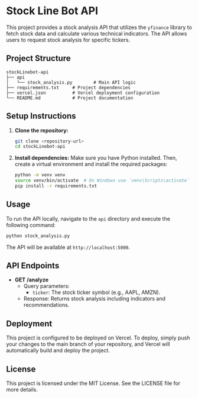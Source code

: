 # Stock Line Bot API

This project provides a stock analysis API that utilizes the `yfinance` library to fetch stock data and calculate various technical indicators. The API allows users to request stock analysis for specific tickers.

## Project Structure

```
stockLinebot-api
├── api
│   └── stock_analysis.py        # Main API logic
├── requirements.txt     # Project dependencies
├── vercel.json          # Vercel deployment configuration
└── README.md            # Project documentation
```

## Setup Instructions

1. **Clone the repository:**

   ```bash
   git clone <repository-url>
   cd stockLinebot-api
   ```

2. **Install dependencies:**
   Make sure you have Python installed. Then, create a virtual environment and install the required packages:
   ```bash
   python -m venv venv
   source venv/bin/activate  # On Windows use `venv\Scripts\activate`
   pip install -r requirements.txt
   ```

## Usage

To run the API locally, navigate to the `api` directory and execute the following command:

```bash
python stock_analysis.py
```

The API will be available at `http://localhost:5000`.

## API Endpoints

- **GET /analyze**
  - Query parameters:
    - `ticker`: The stock ticker symbol (e.g., AAPL, AMZN).
  - Response: Returns stock analysis including indicators and recommendations.

## Deployment

This project is configured to be deployed on Vercel. To deploy, simply push your changes to the main branch of your repository, and Vercel will automatically build and deploy the project.

## License

This project is licensed under the MIT License. See the LICENSE file for more details.
